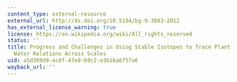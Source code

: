 ```yaml
---
content_type: external-resource
external_url: http://dx.doi.org/10.5194/bg-9-3083-2012
has_external_license_warning: true
license: https://en.wikipedia.org/wiki/All_rights_reserved
status: ''
title: Progress and Challenges in Using Stable Isotopes to Trace Plant Carbon and
  Water Relations Across Scales
uid: a5d369d9-ac8f-47e8-b9c2-e3b16a6f57a6
wayback_url: ''
---
```

